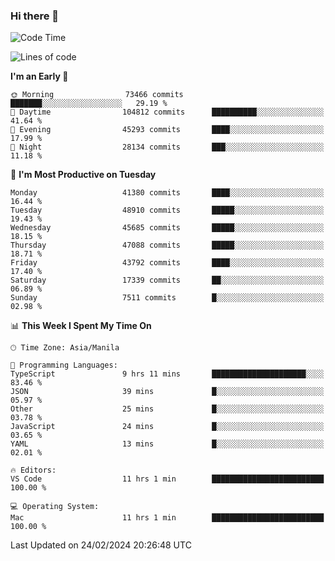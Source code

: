 ### Hi there 👋

<!--START_SECTION:waka-->
![Code Time](http://img.shields.io/badge/Code%20Time-4%2C909%20hrs%208%20mins-blue)

![Lines of code](https://img.shields.io/badge/From%20Hello%20World%20I%27ve%20Written-114.4%20million%20lines%20of%20code-blue)

**I'm an Early 🐤** 

```text
🌞 Morning                73466 commits       ███████░░░░░░░░░░░░░░░░░░   29.19 % 
🌆 Daytime                104812 commits      ██████████░░░░░░░░░░░░░░░   41.64 % 
🌃 Evening                45293 commits       ████░░░░░░░░░░░░░░░░░░░░░   17.99 % 
🌙 Night                  28134 commits       ███░░░░░░░░░░░░░░░░░░░░░░   11.18 % 
```
📅 **I'm Most Productive on Tuesday** 

```text
Monday                   41380 commits       ████░░░░░░░░░░░░░░░░░░░░░   16.44 % 
Tuesday                  48910 commits       █████░░░░░░░░░░░░░░░░░░░░   19.43 % 
Wednesday                45685 commits       █████░░░░░░░░░░░░░░░░░░░░   18.15 % 
Thursday                 47088 commits       █████░░░░░░░░░░░░░░░░░░░░   18.71 % 
Friday                   43792 commits       ████░░░░░░░░░░░░░░░░░░░░░   17.40 % 
Saturday                 17339 commits       ██░░░░░░░░░░░░░░░░░░░░░░░   06.89 % 
Sunday                   7511 commits        █░░░░░░░░░░░░░░░░░░░░░░░░   02.98 % 
```


📊 **This Week I Spent My Time On** 

```text
🕑︎ Time Zone: Asia/Manila

💬 Programming Languages: 
TypeScript               9 hrs 11 mins       █████████████████████░░░░   83.46 % 
JSON                     39 mins             █░░░░░░░░░░░░░░░░░░░░░░░░   05.97 % 
Other                    25 mins             █░░░░░░░░░░░░░░░░░░░░░░░░   03.78 % 
JavaScript               24 mins             █░░░░░░░░░░░░░░░░░░░░░░░░   03.65 % 
YAML                     13 mins             █░░░░░░░░░░░░░░░░░░░░░░░░   02.01 % 

🔥 Editors: 
VS Code                  11 hrs 1 min        █████████████████████████   100.00 % 

💻 Operating System: 
Mac                      11 hrs 1 min        █████████████████████████   100.00 % 
```


 Last Updated on 24/02/2024 20:26:48 UTC
<!--END_SECTION:waka-->


<!--
**rad182/rad182** is a ✨ _special_ ✨ repository because its `README.md` (this file) appears on your GitHub profile.

Here are some ideas to get you started:

- 🔭 I’m currently working on ...
- 🌱 I’m currently learning ...
- 👯 I’m looking to collaborate on ...
- 🤔 I’m looking for help with ...
- 💬 Ask me about ...
- 📫 How to reach me: ...
- 😄 Pronouns: ...
- ⚡ Fun fact: ...
-->
